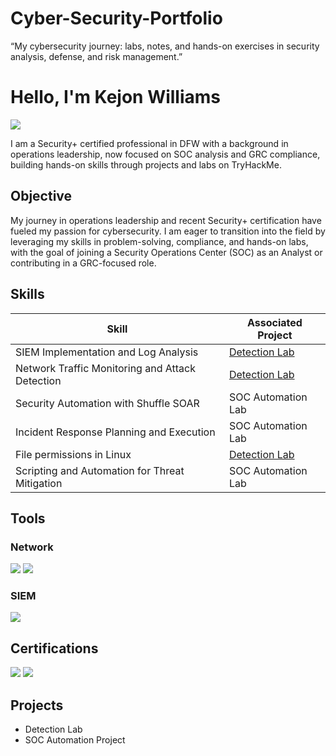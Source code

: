 # Cyber-Security-Portfolio
“My cybersecurity journey: labs, notes, and hands-on exercises in security analysis, defense, and risk management.”
# Hello, I'm Kejon Williams
<a href="https://www.linkedin.com/in/kejon-williams-232504118"><img src="https://img.shields.io/badge/-LinkedIn-0072b1?&style=for-the-badge&logo=linkedin&logoColor=white" /></a>

I am a Security+ certified professional in DFW with a background in operations leadership, now focused on SOC analysis and GRC compliance, building hands-on skills through projects and labs on TryHackMe.

## Objective

My journey in operations leadership and recent Security+ certification have fueled my passion for cybersecurity. I am eager to transition into the field by leveraging my skills in problem-solving, compliance, and hands-on labs, with the goal of joining a Security Operations Center (SOC) as an Analyst or contributing in a GRC-focused role.

## Skills

| Skill                                         | Associated Project         |
|-----------------------------------------------|----------------------------|
| SIEM Implementation and Log Analysis          | <a href="https://google.com">Detection Lab</a>|
| Network Traffic Monitoring and Attack Detection | <a href="https://google.com">Detection Lab</a>|
| Security Automation with Shuffle SOAR         | SOC Automation Lab|
| Incident Response Planning and Execution      | SOC Automation Lab|
| File permissions in Linux                     | <a href="https://docs.google.com/document/d/15ci-oySakmIGmrNWxwYrUNfa9b43YnRcRtMdefUeZaU/edit?tab=t.0#heading=h.adnh333husy">Detection Lab</a>|
| Scripting and Automation for Threat Mitigation| SOC Automation Lab|

## Tools


### Network
<div>
    <img src="https://img.shields.io/badge/-Wireshark-1679A7?&style=for-the-badge&logo=Wireshark&logoColor=white" />
    <img src="https://img.shields.io/badge/-Suricata-EF3B2D?&style=for-the-badge&logo=Suricata&logoColor=white" />
</div>

### SIEM
<div>
    <img src="https://img.shields.io/badge/-Splunk-000000?&style=for-the-badge&logo=Splunk&logoColor=white" />
 
</div>

## Certifications

<div>
<img src="https://img.shields.io/badge/-Security%2B-FF0000?&style=for-the-badge&logo=CompTIA&logoColor=white" />
<img src="https://img.shields.io/badge/Google%20Cybersecurity%20Certificate-Coursera-4285F4?style=for-the-badge&logo=google&logoColor=white" />


</div>

## Projects
- Detection Lab
- SOC Automation Project
